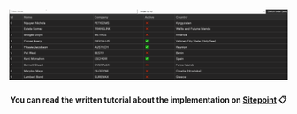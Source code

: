 <h1 align="center">
    <img src="./filtering-table.gif" alt="Sortable & Filterable Table in React" />
</h1>
<h4 align="center">You can read the written tutorial about the implementation on <strong><a href="https://sitepoint.com/">Sitepoint</a></strong> 📋</h4>
